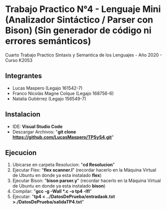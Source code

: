 # Trabajo Practico N°4 - Lenguaje Mini (Analizador Sintáctico / Parser con Bison) (Sin generador de código ni errores semánticos)
Cuarto Trabajo Practico Sintaxis y Semantica de los Lenguajes - Año 2020 - Curso K2053

## Integrantes
* Lucas Maspero               (Legajo 161542-7)
* Franco Nicolás Magne Colque (Legajo 168756-6)
* Natalia Gutiérrez           (Legajo 156549-7)

## Instalacion
* IDE: **Visual Studio Code**
* Descargar Archivos: "**git clone https://github.com/LucasMaspero/TPSyS4.git**"

## Ejecucion
1) Ubicarse en carpeta Resolucion: "**cd Resolucion**"
2) Ejecutar Flex: "**flex scanner.l**" (recordar hacerlo en la Máquina Virtual de Ubuntu en donde ya esta instalado **flex**)
3) Ejecutar Bison: "**bison parser.y**" (recordar hacerlo en la Máquina Virtual de Ubuntu en donde ya esta instalado **bison**)
4) Compilar: "**gcc -g -Wall \*.c -o tp4 -lfl**"
5) Ejecutar: "**tp4 < ../DatosDePrueba/entradaok.txt >./DatosDePrueba/salidaTP4.txt**"
